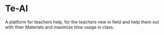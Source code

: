 # Te-AI
A platform for teachers help, for the teachers new in field and help them out with thier Materials and maximize time usage in class.
